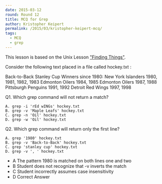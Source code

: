 ```yaml
---
date: 2015-03-12
round: Round 12
title: MCQ for Grep
author: Kristopher Keipert
permalink: /2015/03/kristopher-keipert-mcq/
tags:
  - MCQ
  - grep
---
```


This lesson is based on the Unix Lesson ["Finding Things"](http://swcarpentry.github.io/shell-novice/06-find.html).

Consider the following text placed in a file called hockey.txt :

Back-to-Back Stanley Cup Winners since 1980:
New York Islanders 1980, 1981, 1982, 1983
Edmonton Oilers 1984, 1985
Edmonton Oilers 1987, 1988
Pittsburgh Penguins 1991, 1992
Detroit Red Wings 1997, 1998

Q1. Which grep command will not return a match?

    A. grep -i 'rEd wINGs' hockey.txt
    B. grep -v 'Maple Leafs' hockey.txt
    C. grep -n 'Oil' hockey.txt
    D. grep -w 'Oil' hockey.txt

Q2. Which grep command will return only the first line?

    A. grep '1980' hockey.txt
    B. grep -v 'Back-to-Back' hockey.txt
    C. grep 'stanley cup' hockey.txt
    D. grep -v ', ' hockey.txt

* A The pattern 1980 is matched on both lines one and two 
* B Student does not recognize that -v inverts the match
* C Student incorrectly assumes case insensitivity
* D Correct Answer